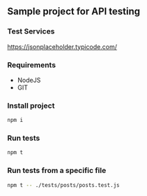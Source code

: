 ## Sample project for API testing

### Test Services 
https://jsonplaceholder.typicode.com/

### Requirements
- NodeJS
- GIT

### Install project

```bash
npm i
```

### Run tests

```bash
npm t
```

### Run tests from a specific file

```bash
npm t -- ./tests/posts/posts.test.js
```
